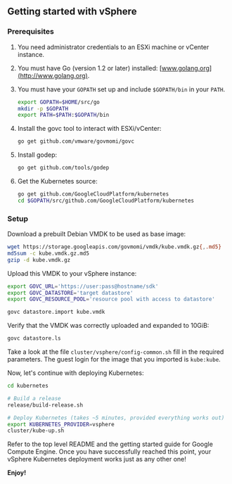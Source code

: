 ## Getting started with vSphere

### Prerequisites

1. You need administrator credentials to an ESXi machine or vCenter instance.
2. You must have Go (version 1.2 or later) installed: [www.golang.org](http://www.golang.org).
3. You must have your `GOPATH` set up and include `$GOPATH/bin` in your `PATH`.

   ```sh
   export GOPATH=$HOME/src/go
   mkdir -p $GOPATH
   export PATH=$PATH:$GOPATH/bin
   ```

4. Install the govc tool to interact with ESXi/vCenter:

   ```sh
   go get github.com/vmware/govmomi/govc
   ```

5. Install godep:

   ```sh
   go get github.com/tools/godep
   ```

6. Get the Kubernetes source:

   ```sh
   go get github.com/GoogleCloudPlatform/kubernetes
   cd $GOPATH/src/github.com/GoogleCloudPlatform/kubernetes
   ```

### Setup

Download a prebuilt Debian VMDK to be used as base image:

```sh
wget https://storage.googleapis.com/govmomi/vmdk/kube.vmdk.gz{,.md5}
md5sum -c kube.vmdk.gz.md5
gzip -d kube.vmdk.gz
```

Upload this VMDK to your vSphere instance:

```sh
export GOVC_URL='https://user:pass@hostname/sdk'
export GOVC_DATASTORE='target datastore'
export GOVC_RESOURCE_POOL='resource pool with access to datastore'

govc datastore.import kube.vmdk
```

Verify that the VMDK was correctly uploaded and expanded to 10GiB:

```sh
govc datastore.ls
```

Take a look at the file `cluster/vsphere/config-common.sh` fill in the required
parameters. The guest login for the image that you imported is `kube:kube`.

Now, let's continue with deploying Kubernetes:

```sh
cd kubernetes

# Build a release
release/build-release.sh

# Deploy Kubernetes (takes ~5 minutes, provided everything works out)
export KUBERNETES_PROVIDER=vsphere
cluster/kube-up.sh
```

Refer to the top level README and the getting started guide for Google Compute
Engine. Once you have successfully reached this point, your vSphere Kubernetes
deployment works just as any other one!

**Enjoy!**
